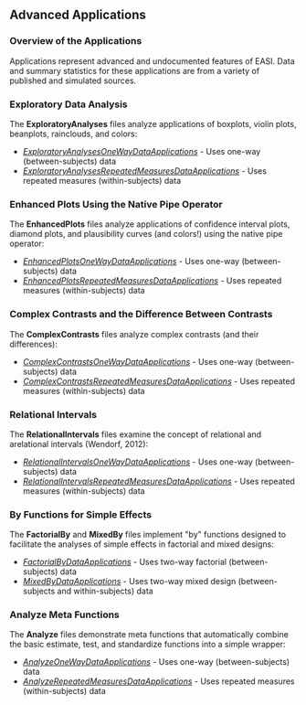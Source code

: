 
## Advanced Applications

### Overview of the Applications

Applications represent advanced and undocumented features of EASI. Data and summary statistics for these applications are from a variety of published and simulated sources.

### Exploratory Data Analysis

The **ExploratoryAnalyses** files analyze applications of boxplots, violin plots, beanplots, rainclouds, and colors:

- [*ExploratoryAnalysesOneWayDataApplications*](./ExploratoryAnalysesOneWayDataApplications.md) - Uses one-way (between-subjects) data
- [*ExploratoryAnalysesRepeatedMeasuresDataApplications*](./ExploratoryAnalysesRepeatedMeasuresDataApplications.md) - Uses repeated measures (within-subjects) data

### Enhanced Plots Using the Native Pipe Operator

The **EnhancedPlots** files analyze applications of confidence interval plots, diamond plots, and plausibility curves (and colors!) using the native pipe operator:

- [*EnhancedPlotsOneWayDataApplications*](./EnhancedPlotsOneWayDataApplications.md) - Uses one-way (between-subjects) data
- [*EnhancedPlotsRepeatedMeasuresDataApplications*](./EnhancedPlotsRepeatedMeasuresDataApplications.md) - Uses repeated measures (within-subjects) data

### Complex Contrasts and the Difference Between Contrasts

The **ComplexContrasts** files analyze complex contrasts (and their differences):

- [*ComplexContrastsOneWayDataApplications*](./ComplexContrastsOneWayDataApplications.md) - Uses one-way (between-subjects) data
- [*ComplexContrastsRepeatedMeasuresDataApplications*](./ComplexContrastsRepeatedMeasuresDataApplications.md) - Uses repeated measures (within-subjects) data

### Relational Intervals

The **RelationalIntervals** files examine the concept of relational and arelational intervals (Wendorf, 2012):

- [*RelationalIntervalsOneWayDataApplications*](./RelationalIntervalsOneWayDataApplications.md) - Uses one-way (between-subjects) data
- [*RelationalIntervalsRepeatedMeasuresDataApplications*](./RelationalIntervalsRepeatedMeasuresDataApplications.md) - Uses repeated measures (within-subjects) data

### By Functions for Simple Effects

The **FactorialBy**  and **MixedBy** files implement "by" functions designed to facilitate the analyses of simple effects in factorial and mixed designs:

- [*FactorialByDataApplications*](./FactorialByDataApplications.md) - Uses two-way factorial (between-subjects) data
- [*MixedByDataApplications*](./MixedByDataApplications.md) - Uses two-way mixed design (between-subjects and within-subjects) data

### Analyze Meta Functions

The **Analyze** files demonstrate meta functions that automatically combine the basic estimate, test, and standardize functions into a simple wrapper:

- [*AnalyzeOneWayDataApplications*](./AnalyzeOneWayDataApplications.md) - Uses one-way (between-subjects) data
- [*AnalyzeRepeatedMeasuresDataApplications*](./AnalyzeRepeatedMeasuresDataApplications.md) - Uses repeated measures (within-subjects) data
